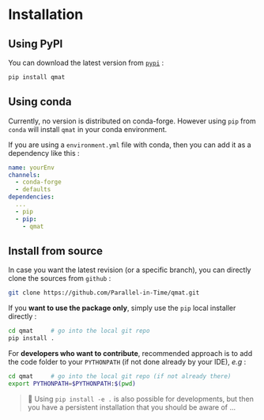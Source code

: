 
# Installation

## Using PyPI

You can download the latest version from [`pypi`](https://pypi.org/) :

```bash
pip install qmat
```

## Using conda

Currently, no version is distributed on conda-forge. However using `pip` from `conda` will install `qmat` in your conda environment.

If you are using a `environment.yml` file with conda, then you can add it as a dependency like this :

```yaml
name: yourEnv
channels:
  - conda-forge
  - defaults
dependencies:
  ...
  - pip
  - pip:
    - qmat
```

## Install from source

In case you want the latest revision (or a specific branch), you can directly clone the sources from `github` :

```bash
git clone https://github.com/Parallel-in-Time/qmat.git
```

If you **want to use the package only**, simply use the `pip` local installer directly :

```bash
cd qmat     # go into the local git repo
pip install .
```

For **developers who want to contribute**, recommended approach is to add 
the code folder to your `PYTHONPATH` (if not done already by your IDE), _e.g_ :

```bash
cd qmat     # go into the local git repo (if not already there)
export PYTHONPATH=$PYTHONPATH:$(pwd)
```

> 🔔 Using `pip install -e .` is also possible for developments, but then you have a persistent installation that you should be aware of ...





